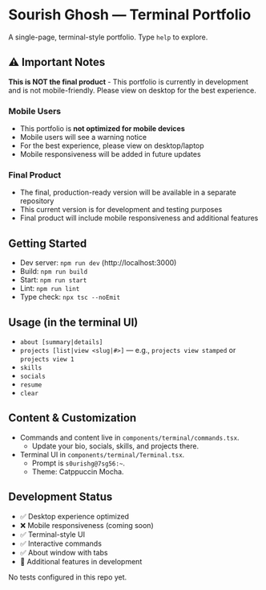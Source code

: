 # Sourish Ghosh — Terminal Portfolio

A single-page, terminal-style portfolio. Type `help` to explore.

## ⚠️ Important Notes

**This is NOT the final product** - This portfolio is currently in development and is not mobile-friendly. Please view on desktop for the best experience.

### Mobile Users
- This portfolio is **not optimized for mobile devices**
- Mobile users will see a warning notice
- For the best experience, please view on desktop/laptop
- Mobile responsiveness will be added in future updates

### Final Product
- The final, production-ready version will be available in a separate repository
- This current version is for development and testing purposes
- Final product will include mobile responsiveness and additional features

## Getting Started

- Dev server: `npm run dev` (http://localhost:3000)
- Build: `npm run build`
- Start: `npm run start`
- Lint: `npm run lint`
- Type check: `npx tsc --noEmit`

## Usage (in the terminal UI)

- `about [summary|details]`
- `projects [list|view <slug|#>]` — e.g., `projects view stamped` or `projects view 1`
- `skills`
- `socials`
- `resume`
- `clear`

## Content & Customization

- Commands and content live in `components/terminal/commands.tsx`.
  - Update your bio, socials, skills, and projects there.
- Terminal UI in `components/terminal/Terminal.tsx`.
  - Prompt is `s0urishg@7sg56:~`.
  - Theme: Catppuccin Mocha.

## Development Status

- ✅ Desktop experience optimized
- ❌ Mobile responsiveness (coming soon)
- ✅ Terminal-style UI
- ✅ Interactive commands
- ✅ About window with tabs
- 🔄 Additional features in development

No tests configured in this repo yet.
